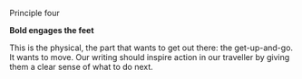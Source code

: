Principle four

**Bold engages the feet**

This is the physical, the part that wants to get
out there: the get-up-and-go. It wants to move. Our writing should inspire action in our traveller by giving them a clear sense of what to do next.
